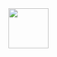 <!--
**hakusonmin/hakusonmin** is a ✨ _special_ ✨ repository because its `README.md` (this file) appears on your GitHub profile.
Here are some ideas to get you started:

- 🔭 I’m currently working on ...
- 🌱 I’m currently learning ...
- 👯 I’m looking to collaborate on ...
- 🤔 I’m looking for help with ...
- 💬 Ask me about ...
- 📫 How to reach me: ...
- 😄 Pronouns: ...
- ⚡ Fun fact: ...
-->
<img height="80px" src="https://github-readme-stats.vercel.app/api?username=hakusonmin&hide_rank=true&hide_title=true&show_icons=true&count_private=true&hide=stars,prs,issues,contribs&theme=monokai" />
